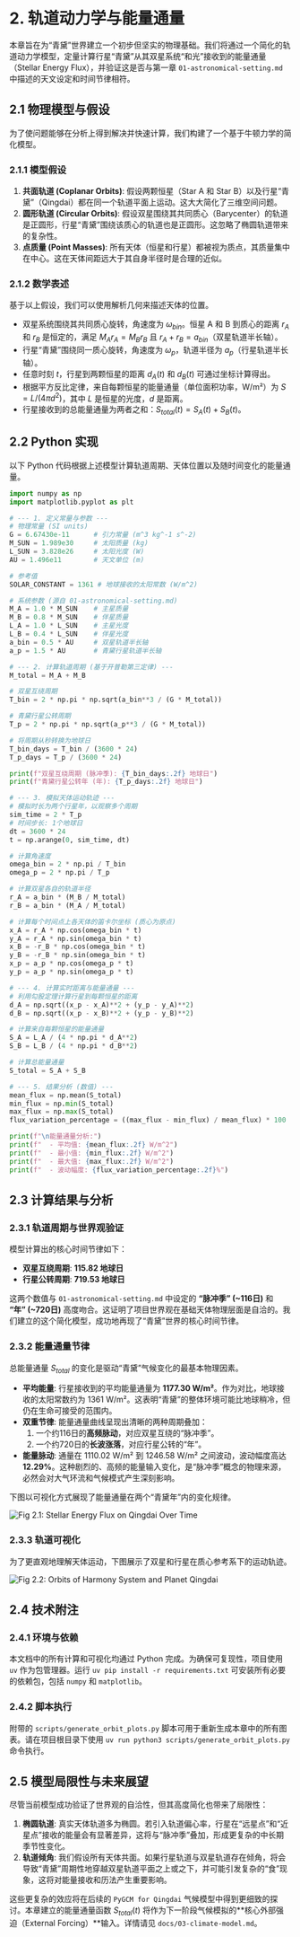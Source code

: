 # 2. 轨道动力学与能量通量

本章旨在为“青黛”世界建立一个初步但坚实的物理基础。我们将通过一个简化的轨道动力学模型，定量计算行星“青黛”从其双星系统“和光”接收到的能量通量（Stellar Energy Flux），并验证这是否与第一章 `01-astronomical-setting.md` 中描述的天文设定和时间节律相符。

## 2.1 物理模型与假设

为了使问题能够在分析上得到解决并快速计算，我们构建了一个基于牛顿力学的简化模型。

### 2.1.1 模型假设

1.  **共面轨道 (Coplanar Orbits)**: 假设两颗恒星（Star A 和 Star B）以及行星“青黛”（Qingdai）都在同一个轨道平面上运动。这大大简化了三维空间问题。
2.  **圆形轨道 (Circular Orbits)**: 假设双星围绕其共同质心（Barycenter）的轨道是正圆形，行星“青黛”围绕该质心的轨道也是正圆形。这忽略了椭圆轨道带来的复杂性。
3.  **点质量 (Point Masses)**: 所有天体（恒星和行星）都被视为质点，其质量集中在中心。这在天体间距远大于其自身半径时是合理的近似。

### 2.1.2 数学表述

基于以上假设，我们可以使用解析几何来描述天体的位置。

-   双星系统围绕其共同质心旋转，角速度为 $\omega_{bin}$。恒星 A 和 B 到质心的距离 $r_A$ 和 $r_B$ 是恒定的，满足 $M_A r_A = M_B r_B$ 且 $r_A + r_B = a_{bin}$（双星轨道半长轴）。
-   行星“青黛”围绕同一质心旋转，角速度为 $\omega_p$，轨道半径为 $a_p$（行星轨道半长轴）。
-   任意时刻 $t$，行星到两颗恒星的距离 $d_A(t)$ 和 $d_B(t)$ 可通过坐标计算得出。
-   根据平方反比定律，来自每颗恒星的能量通量（单位面积功率，W/m²）为 $S = L / (4\pi d^2)$，其中 $L$ 是恒星的光度，$d$ 是距离。
-   行星接收到的总能量通量为两者之和：$S_{total}(t) = S_A(t) + S_B(t)$。

## 2.2 Python 实现

以下 Python 代码根据上述模型计算轨道周期、天体位置以及随时间变化的能量通量。

```python
import numpy as np
import matplotlib.pyplot as plt

# --- 1. 定义常量与参数 ---
# 物理常量 (SI units)
G = 6.67430e-11      # 引力常量 (m^3 kg^-1 s^-2)
M_SUN = 1.989e30     # 太阳质量 (kg)
L_SUN = 3.828e26     # 太阳光度 (W)
AU = 1.496e11        # 天文单位 (m)

# 参考值
SOLAR_CONSTANT = 1361 # 地球接收的太阳常数 (W/m^2)

# 系统参数 (源自 01-astronomical-setting.md)
M_A = 1.0 * M_SUN    # 主星质量
M_B = 0.8 * M_SUN    # 伴星质量
L_A = 1.0 * L_SUN    # 主星光度
L_B = 0.4 * L_SUN    # 伴星光度
a_bin = 0.5 * AU     # 双星轨道半长轴
a_p = 1.5 * AU       # 青黛行星轨道半长轴

# --- 2. 计算轨道周期 (基于开普勒第三定律) ---
M_total = M_A + M_B

# 双星互绕周期
T_bin = 2 * np.pi * np.sqrt(a_bin**3 / (G * M_total))

# 青黛行星公转周期
T_p = 2 * np.pi * np.sqrt(a_p**3 / (G * M_total))

# 将周期从秒转换为地球日
T_bin_days = T_bin / (3600 * 24)
T_p_days = T_p / (3600 * 24)

print(f"双星互绕周期 (脉冲季): {T_bin_days:.2f} 地球日")
print(f"青黛行星公转年 (年): {T_p_days:.2f} 地球日")

# --- 3. 模拟天体运动轨迹 ---
# 模拟时长为两个行星年，以观察多个周期
sim_time = 2 * T_p
# 时间步长: 1个地球日
dt = 3600 * 24
t = np.arange(0, sim_time, dt)

# 计算角速度
omega_bin = 2 * np.pi / T_bin
omega_p = 2 * np.pi / T_p

# 计算双星各自的轨道半径
r_A = a_bin * (M_B / M_total)
r_B = a_bin * (M_A / M_total)

# 计算每个时间点上各天体的笛卡尔坐标 (质心为原点)
x_A = r_A * np.cos(omega_bin * t)
y_A = r_A * np.sin(omega_bin * t)
x_B = -r_B * np.cos(omega_bin * t)
y_B = -r_B * np.sin(omega_bin * t)
x_p = a_p * np.cos(omega_p * t)
y_p = a_p * np.sin(omega_p * t)

# --- 4. 计算实时距离与能量通量 ---
# 利用勾股定理计算行星到每颗恒星的距离
d_A = np.sqrt((x_p - x_A)**2 + (y_p - y_A)**2)
d_B = np.sqrt((x_p - x_B)**2 + (y_p - y_B)**2)

# 计算来自每颗恒星的能量通量
S_A = L_A / (4 * np.pi * d_A**2)
S_B = L_B / (4 * np.pi * d_B**2)

# 计算总能量通量
S_total = S_A + S_B

# --- 5. 结果分析 (数值) ---
mean_flux = np.mean(S_total)
min_flux = np.min(S_total)
max_flux = np.max(S_total)
flux_variation_percentage = ((max_flux - min_flux) / mean_flux) * 100

print(f"\n能量通量分析:")
print(f"  - 平均值: {mean_flux:.2f} W/m^2")
print(f"  - 最小值: {min_flux:.2f} W/m^2")
print(f"  - 最大值: {max_flux:.2f} W/m^2")
print(f"  - 波动幅度: {flux_variation_percentage:.2f}%")
```

## 2.3 计算结果与分析

### 2.3.1 轨道周期与世界观验证

模型计算出的核心时间节律如下：

-   **双星互绕周期**: **115.82 地球日**
-   **行星公转周期**: **719.53 地球日**

这两个数值与 `01-astronomical-setting.md` 中设定的 **“脉冲季” (~116日)** 和 **“年” (~720日)** 高度吻合。这证明了项目世界观在基础天体物理层面是自洽的。我们建立的这个简化模型，成功地再现了“青黛”世界的核心时间节律。

### 2.3.2 能量通量节律

总能量通量 $S_{total}$ 的变化是驱动“青黛”气候变化的最基本物理因素。

-   **平均能量**: 行星接收到的平均能量通量为 **1177.30 W/m²**。作为对比，地球接收的太阳常数约为 1361 W/m²。这表明“青黛”的整体环境可能比地球稍冷，但仍在生命可接受的范围内。
-   **双重节律**: 能量通量曲线呈现出清晰的两种周期叠加：
    1.  一个约116日的**高频脉动**，对应双星互绕的“脉冲季”。
    2.  一个约720日的**长波涨落**，对应行星公转的“年”。
-   **能量脉动**: 通量在 1110.02 W/m² 到 1246.58 W/m² 之间波动，波动幅度高达 **12.29%**。这种剧烈的、高频的能量输入变化，是“脉冲季”概念的物理来源，必然会对大气环流和气候模式产生深刻影响。

下图以可视化方式展现了能量通量在两个“青黛年”内的变化规律。

![Fig 2.1: Stellar Energy Flux on Qingdai Over Time](./images/02-flux-over-time.png)

### 2.3.3 轨道可视化

为了更直观地理解天体运动，下图展示了双星和行星在质心参考系下的运动轨迹。

![Fig 2.2: Orbits of Harmony System and Planet Qingdai](./images/02-orbital-paths.png)

## 2.4 技术附注

### 2.4.1 环境与依赖

本文档中的所有计算和可视化均通过 Python 完成。为确保可复现性，项目使用 `uv` 作为包管理器。运行 `uv pip install -r requirements.txt` 可安装所有必要的依赖包，包括 `numpy` 和 `matplotlib`。

### 2.4.2 脚本执行

附带的 `scripts/generate_orbit_plots.py` 脚本可用于重新生成本章中的所有图表。请在项目根目录下使用 `uv run python3 scripts/generate_orbit_plots.py` 命令执行。

## 2.5 模型局限性与未来展望

尽管当前模型成功验证了世界观的自洽性，但其高度简化也带来了局限性：

1.  **椭圆轨道**: 真实天体轨道多为椭圆。若引入轨道偏心率，行星在“远星点”和“近星点”接收的能量会有显著差异，这将与“脉冲季”叠加，形成更复杂的中长期季节性变化。
2.  **轨道倾角**: 我们假设所有天体共面。如果行星轨道与双星轨道存在倾角，将会导致“青黛”周期性地穿越双星轨道平面之上或之下，并可能引发复杂的“食”现象，这将对能量接收和历法产生重要影响。

这些更复杂的效应将在后续的 `PyGCM for Qingdai` 气候模型中得到更细致的探讨。本章建立的能量通量函数 $S_{total}(t)$ 将作为下一阶段气候模拟的**核心外部强迫（External Forcing）**输入。详情请见 `docs/03-climate-model.md`。
